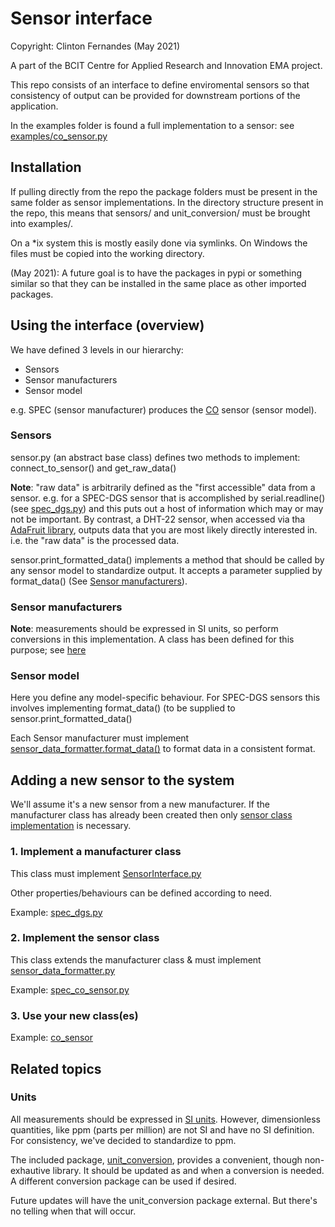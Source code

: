 # Sensor interface
Copyright: Clinton Fernandes (May 2021)


A part of the BCIT Centre for Applied Research and Innovation EMA project.

This repo consists of an interface to define enviromental sensors so that consistency of output can be provided for downstream portions of the application.

In the examples folder is found a full implementation to a sensor: see [examples/co_sensor.py](./examples/co_sensor.py)

## Installation

If pulling directly from the repo the package folders must be present in the same folder as sensor implementations.
In the directory structure present in the repo, this means that sensors/ and unit_conversion/ must be brought into examples/.

On a *ix system this is mostly easily done via symlinks. On Windows the files must be copied into the working directory.

(May 2021): A future goal is to have the packages in pypi or something similar so that they can be installed in the same place as other imported packages.

## Using the interface (overview)

We have defined 3 levels in our hierarchy:
* Sensors
* Sensor manufacturers
* Sensor model

e.g. SPEC (sensor manufacturer) produces the [CO](https://www.digikey.ca/en/products/detail/spec-sensors-llc/968-034/6676880) sensor (sensor model).

### Sensors

sensor.py (an abstract base class) defines two methods to implement: connect_to_sensor() and get_raw_data()

**Note**: "raw data" is arbitrarily defined as the "first accessible" data from a sensor.
e.g. for a SPEC-DGS sensor that is accomplished by serial.readline() (see [spec_dgs.py](./sensors/spec_dgs.py)) and this puts out a host of information which may or may not be important.
By contrast, a DHT-22 sensor, when accessed via tha [AdaFruit library](https://pypi.org/project/adafruit-io/ "Adafuit python library"), outputs data that you are most likely directly interested in. i.e. the "raw data" is the processed data.

sensor.print_formatted_data() implements a method that should be called by any sensor model to standardize output. It accepts a parameter supplied by format_data() (See [Sensor manufacturers](#sensor-manufacturers)).

### Sensor manufacturers

**Note**: measurements should be expressed in SI units, so perform conversions in this implementation.
A class has been defined for this purpose; see [here](#units)

### Sensor model

Here you define any model-specific behaviour. For SPEC-DGS sensors this involves implementing format_data() (to be supplied to sensor.print_formatted_data()

Each Sensor manufacturer must implement [sensor_data_formatter.format_data()](./sensors/sensor_data_formatter.py) to format data in a consistent format.


## Adding a new sensor to the system

We'll assume it's a new sensor from a new manufacturer.
If the manufacturer class has already been created then only [sensor class implementation](#2-implement-the-sensor-class) is necessary.

### 1. Implement a manufacturer class

This class must implement [SensorInterface.py](sensors/sensor.py) 

Other properties/behaviours can be defined according to need.

Example: [spec_dgs.py](./sensors/spec_dgs.py)

### 2. Implement the sensor class

This class extends the manufacturer class & must implement [sensor_data_formatter.py](./sensors/sensor_data_formatter.py)

Example: [spec_co_sensor.py](./sensors/spec_co_sensor.py)


### 3. Use your new class(es)

Example: [co_sensor](./examples/co_sensor.py)

## Related topics

### Units

All measurements should be expressed in [SI units](https://en.wikipedia.org/wiki/International_System_of_Units). However, dimensionless quantities, like ppm (parts per million) are not SI and have no SI definition. For consistency, we've decided to standardize to ppm.

The included package, [unit_conversion](./unit_conversion), provides a convenient, though non-exhautive library. It should be updated as and when a conversion is needed. A different conversion package can be used if desired.

Future updates will have the unit_conversion package external. But there's no telling when that will occur.
